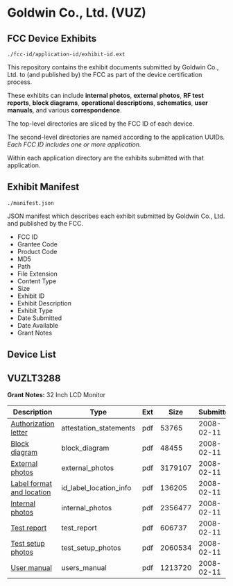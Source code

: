 # Goldwin Co., Ltd. (VUZ)
## FCC Device Exhibits

```
./fcc-id/application-id/exhibit-id.ext
```

This repository contains the exhibit documents submitted by Goldwin Co., Ltd. to (and published by) the FCC as part of the device certification process.

These exhibits can include **internal photos**, **external photos**, **RF test reports**, **block diagrams**, **operational descriptions**, **schematics**, **user manuals**, and various **correspondence**.

The top-level directories are sliced by the FCC ID of each device.

The second-level directories are named according to the application UUIDs. *Each FCC ID includes one or more application.*

Within each application directory are the exhibits submitted with that application. 

## Exhibit Manifest

```
./manifest.json
```

JSON manifest which describes each exhibit submitted by Goldwin Co., Ltd. and published by the FCC.

- FCC ID
- Grantee Code
- Product Code
- MD5
- Path
- File Extension
- Content Type
- Size
- Exhibit ID
- Exhibit Description
- Exhibit Type
- Date Submitted
- Date Available
- Grant Notes

## Device List
## VUZLT3288
**Grant Notes:** 32 Inch LCD Monitor

| Description | Type | Ext | Size | Submitted | Available |
| ----------- | ---- | --- | ---- | --------- | --------- |
| [Authorization letter](VUZLT3288/0221878cd1eaf21638fbcf8bcb786491/900749.pdf) | attestation_statements | pdf | 53765 | 2008-02-11 | 2008-02-11 |
| [Block diagram](VUZLT3288/0221878cd1eaf21638fbcf8bcb786491/900748.pdf) | block_diagram | pdf | 48455 | 2008-02-11 | 2008-02-11 |
| [External photos](VUZLT3288/0221878cd1eaf21638fbcf8bcb786491/900747.pdf) | external_photos | pdf | 3179107 | 2008-02-11 | 2008-02-11 |
| [Label format and location](VUZLT3288/0221878cd1eaf21638fbcf8bcb786491/900746.pdf) | id_label_location_info | pdf | 136205 | 2008-02-11 | 2008-02-11 |
| [Internal photos](VUZLT3288/0221878cd1eaf21638fbcf8bcb786491/900745.pdf) | internal_photos | pdf | 2356477 | 2008-02-11 | 2008-02-11 |
| [Test report](VUZLT3288/0221878cd1eaf21638fbcf8bcb786491/900744.pdf) | test_report | pdf | 606737 | 2008-02-11 | 2008-02-11 |
| [Test setup photos](VUZLT3288/0221878cd1eaf21638fbcf8bcb786491/900743.pdf) | test_setup_photos | pdf | 2060534 | 2008-02-11 | 2008-02-11 |
| [User manual](VUZLT3288/0221878cd1eaf21638fbcf8bcb786491/900742.pdf) | users_manual | pdf | 1213720 | 2008-02-11 | 2008-02-11 |
